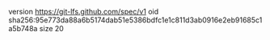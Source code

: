 version https://git-lfs.github.com/spec/v1
oid sha256:95e773da88a6b5174dab51e5386bdfc1e1c811d3ab0916e2eb91685c1a5b748a
size 20
